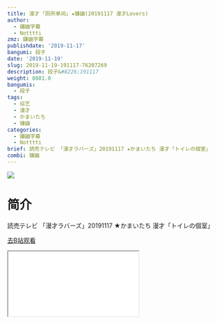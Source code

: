```yaml
---
title: 漫才 ｢厕所单间｣ ★镰鼬(20191117 漫才Lovers)
author:
  - 鎌鼬字幕
  - Notttti
zmz: 鎌鼬字幕
publishdate: '2019-11-17'
bangumi: 段子
date: '2019-11-19'
slug: 2019-11-19-191117-76207269
description: 段子&#8226;191117
weight: 8881.0
bangumis:
  - 段子
tags:
  - 综艺
  - 漫才
  - かまいたち
  - 镰鼬
categories:
  - 鎌鼬字幕
  - Notttti
brief: 読売テレビ 「漫才ラバーズ」20191117 ★かまいたち 漫才「トイレの個室」
combi: 镰鼬
---
```

![](https://raw.githubusercontent.com/tcgriffith/owaraisite/master/static/tmpimg/08ab8d6f55b3b89d0f02fd61083406c77daaf924.jpg.480.jpg)
# 简介  
読売テレビ
「漫才ラバーズ」20191117
★かまいたち 漫才「トイレの個室」  

[去B站观看](https://www.bilibili.com/video/av76207269/)
<div class ="resp-container"><iframe class="testiframe" src="//player.bilibili.com/player.html?aid=76207269"", scrolling="no", allowfullscreen="true" > </iframe></div> 
